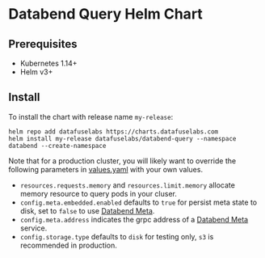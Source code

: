 # Databend Query Helm Chart

## Prerequisites

- Kubernetes 1.14+
- Helm v3+

## Install

To install the chart with release name `my-release`:
```
helm repo add datafuselabs https://charts.datafuselabs.com
helm install my-release datafuselabs/databend-query --namespace databend --create-namespace
```

Note that for a production cluster, you will likely want to override the following parameters in [values.yaml](values.yaml) with your own values.
- `resources.requests.memory` and `resources.limit.memory` allocate memory resource to query pods in your cluser.
- `config.meta.embedded.enabled` defaults to `true` for persist meta state to disk, set to `false` to use [Databend Meta](../databend-meta).
- `config.meta.address` indicates the grpc address of a [Databend Meta](../databend-meta) service.
- `config.storage.type` defaults to `disk` for testing only, `s3` is recommended in production.

